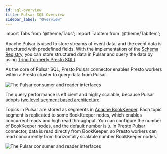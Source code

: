 ```yaml
---
id: sql-overview
title: Pulsar SQL Overview
sidebar_label: "Overview"
---
```


import Tabs from '@theme/Tabs';
import TabItem from '@theme/TabItem';


Apache Pulsar is used to store streams of event data, and the event data is structured with predefined fields. With the implementation of the [Schema Registry](schema-get-started), you can store structured data in Pulsar and query the data by using [Trino (formerly Presto SQL)](https://trino.io/).

As the core of Pulsar SQL, Presto Pulsar connector enables Presto workers within a Presto cluster to query data from Pulsar.

![The Pulsar consumer and reader interfaces](/assets/pulsar-sql-arch-2.png)

The query performance is efficient and highly scalable, because Pulsar adopts [two level segment based architecture](concepts-architecture-overview.md#apache-bookkeeper). 

Topics in Pulsar are stored as segments in [Apache BookKeeper](https://bookkeeper.apache.org/). Each topic segment is replicated to some BookKeeper nodes, which enables concurrent reads and high read throughput. You can configure the number of BookKeeper nodes, and the default number is `3`. In Presto Pulsar connector, data is read directly from BookKeeper, so Presto workers can read concurrently from horizontally scalable number BookKeeper nodes.

![The Pulsar consumer and reader interfaces](/assets/pulsar-sql-arch-1.png)
